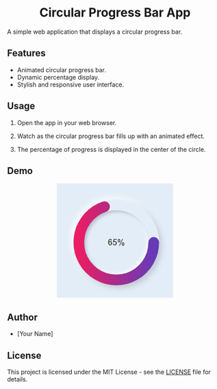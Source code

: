 <h1 align="center">Circular Progress Bar App</h1>

A simple web application that displays a circular progress bar.

## Features

- Animated circular progress bar.
- Dynamic percentage display.
- Stylish and responsive user interface.

## Usage

1. Open the app in your web browser.

2. Watch as the circular progress bar fills up with an animated effect.

3. The percentage of progress is displayed in the center of the circle.

## Demo

<p align="center">
  <img src="demo.png" alt="Demo Screenshot">
</p>

## Author

- [Your Name]

## License

This project is licensed under the MIT License - see the [LICENSE](LICENSE) file for details.
